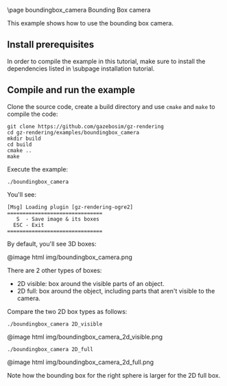 \page boundingbox_camera Bounding Box camera

This example shows how to use the bounding box camera.

## Install prerequisites

In order to compile the example in this tutorial, make sure to install the
dependencies listed in \subpage installation tutorial.

## Compile and run the example

Clone the source code, create a build directory and use `cmake` and `make` to compile the code:

```{.sh}
git clone https://github.com/gazebosim/gz-rendering
cd gz-rendering/examples/boundingbox_camera
mkdir build
cd build
cmake ..
make
```

Execute the example:

```{.sh}
./boundingbox_camera
```

You'll see:

```{.sh}
[Msg] Loading plugin [gz-rendering-ogre2]
===============================
   S  - Save image & its boxes
  ESC - Exit
===============================
```

By default, you'll see 3D boxes:

@image html img/boundingbox_camera.png

There are 2 other types of boxes:

* 2D visible: box around the visible parts of an object.
* 2D full: box around the object, including parts that aren't visible to the camera.

Compare the two 2D box types as follows:

```{.sh}
./boundingbox_camera 2D_visible
```

@image html img/boundingbox_camera_2d_visible.png

```{.sh}
./boundingbox_camera 2D_full
```

@image html img/boundingbox_camera_2d_full.png

Note how the bounding box for the right sphere is larger for the 2D full box.
